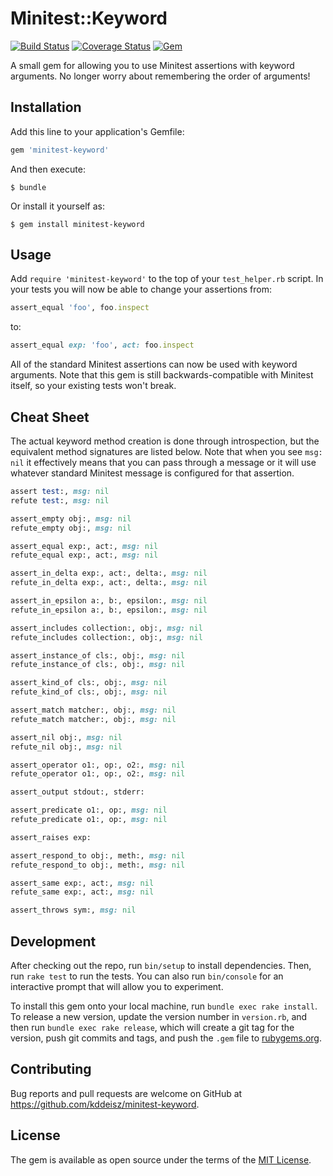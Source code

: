 # Minitest::Keyword

[![Build Status](https://travis-ci.org/kddeisz/minitest-keyword.svg?branch=master)](https://travis-ci.org/kddeisz/minitest-keyword)
[![Coverage Status](https://coveralls.io/repos/github/kddeisz/minitest-keyword/badge.svg?branch=master)](https://coveralls.io/github/kddeisz/minitest-keyword?branch=master)
[![Gem](https://img.shields.io/gem/v/minitest-keyword.svg)](https://rubygems.org/gems/minitest-keyword)

A small gem for allowing you to use Minitest assertions with keyword arguments. No longer worry about remembering the order of arguments!

## Installation

Add this line to your application's Gemfile:

```ruby
gem 'minitest-keyword'
```

And then execute:

    $ bundle

Or install it yourself as:

    $ gem install minitest-keyword

## Usage

Add `require 'minitest-keyword'` to the top of your `test_helper.rb` script. In your tests you will now be able to change your assertions from:

```ruby
assert_equal 'foo', foo.inspect
```

to:

```ruby
assert_equal exp: 'foo', act: foo.inspect
```

All of the standard Minitest assertions can now be used with keyword arguments. Note that this gem is still backwards-compatible with Minitest itself, so your existing tests won't break.

## Cheat Sheet

The actual keyword method creation is done through introspection, but the equivalent method signatures are listed below. Note that when you see `msg: nil` it effectively means that you can pass through a message or it will use whatever standard Minitest message is configured for that assertion.

```ruby
assert test:, msg: nil
refute test:, msg: nil

assert_empty obj:, msg: nil
refute_empty obj:, msg: nil

assert_equal exp:, act:, msg: nil
refute_equal exp:, act:, msg: nil

assert_in_delta exp:, act:, delta:, msg: nil
refute_in_delta exp:, act:, delta:, msg: nil

assert_in_epsilon a:, b:, epsilon:, msg: nil
refute_in_epsilon a:, b:, epsilon:, msg: nil

assert_includes collection:, obj:, msg: nil
refute_includes collection:, obj:, msg: nil

assert_instance_of cls:, obj:, msg: nil
refute_instance_of cls:, obj:, msg: nil

assert_kind_of cls:, obj:, msg: nil
refute_kind_of cls:, obj:, msg: nil

assert_match matcher:, obj:, msg: nil
refute_match matcher:, obj:, msg: nil

assert_nil obj:, msg: nil
refute_nil obj:, msg: nil

assert_operator o1:, op:, o2:, msg: nil
refute_operator o1:, op:, o2:, msg: nil

assert_output stdout:, stderr:

assert_predicate o1:, op:, msg: nil
refute_predicate o1:, op:, msg: nil

assert_raises exp:

assert_respond_to obj:, meth:, msg: nil
refute_respond_to obj:, meth:, msg: nil

assert_same exp:, act:, msg: nil
refute_same exp:, act:, msg: nil

assert_throws sym:, msg: nil
```

## Development

After checking out the repo, run `bin/setup` to install dependencies. Then, run `rake test` to run the tests. You can also run `bin/console` for an interactive prompt that will allow you to experiment.

To install this gem onto your local machine, run `bundle exec rake install`. To release a new version, update the version number in `version.rb`, and then run `bundle exec rake release`, which will create a git tag for the version, push git commits and tags, and push the `.gem` file to [rubygems.org](https://rubygems.org).

## Contributing

Bug reports and pull requests are welcome on GitHub at https://github.com/kddeisz/minitest-keyword.

## License

The gem is available as open source under the terms of the [MIT License](http://opensource.org/licenses/MIT).
